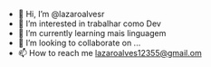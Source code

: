 - 👋 Hi, I’m @lazaroalvesr
- 👀 I’m interested in trabalhar como Dev
- 🌱 I’m currently learning mais linguagem
- 💞️ I’m looking to collaborate on ...
- 📫 How to reach me lazaroalves12355@gmail.om

<!---

lazaroalvesr/lazaroalvesr is a ✨ special ✨ repository because its `README.md` (this file) appears on your GitHub profile.

You can click the Preview link to take a look at your changes.

--->
